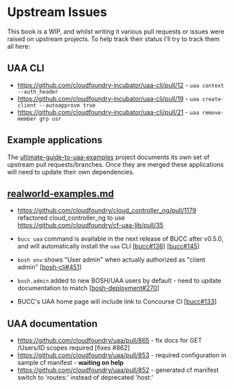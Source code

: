 # Upstream Issues

This book is a WIP, and whilst writing it various pull requests or issues were raised on upstream projects. To help track their status I'll try to track them all here:

## UAA CLI

* https://github.com/cloudfoundry-incubator/uaa-cli/pull/12 - `uaa context --auth_header`
* https://github.com/cloudfoundry-incubator/uaa-cli/pull/19 - `uaa create-client --autoapprove true`
* https://github.com/cloudfoundry-incubator/uaa-cli/pull/21 - `uaa remove-member grp usr`

## Example applications

The [ultimate-guide-to-uaa-examples](https://github.com/starkandwayne/ultimate-guide-to-uaa-examples) project documents its own set of upstream pull requests/branches. Once they are merged these applications will need to update their own dependencies.

## [realworld-examples.md](/realworld-examples/#bosh-cli)

* https://github.com/cloudfoundry/cloud_controller_ng/pull/1179 refactored cloud_controller_ng to use https://github.com/cloudfoundry/cf-uaa-lib/pull/35

* `bucc uaa` command is available in the next release of BUCC after v0.5.0, and will automatically install the `uaa` CLI [[bucc#136](https://github.com/starkandwayne/bucc/pull/136/files)] [[bucc#145](https://github.com/starkandwayne/bucc/pull/145)]
* `bosh env` shows "User admin" when actually authorized as "client admin" [[bosh-cli#451](https://github.com/cloudfoundry/bosh-cli/pull/451)]
* `bosh.admin` added to new BOSH/UAA users by default - need to update documentation to match [[bosh-deployment#270](https://github.com/cloudfoundry/bosh-deployment/issues/270)]

* BUCC's UAA home page will include link to Concourse CI  [[bucc#133](https://github.com/starkandwayne/bucc/pull/133)]

## UAA documentation

* https://github.com/cloudfoundry/uaa/pull/865 - fix docs for GET /Users/ID scopes required [fixes #862]
* https://github.com/cloudfoundry/uaa/pull/853 - required configuration in sample cf manifest - **waiting on help**
* https://github.com/cloudfoundry/uaa/pull/852 - generated cf manifest switch to 'routes:' instead of deprecated 'host:'